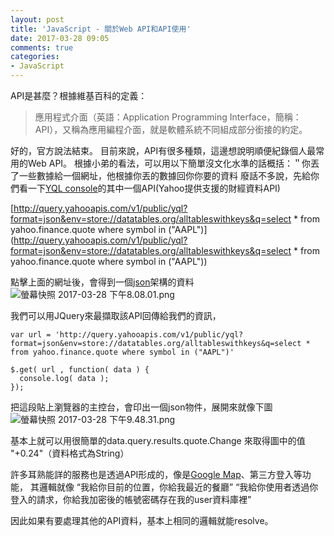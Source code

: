 ```yaml
---
layout: post
title: 'JavaScript - 關於Web API和API使用'
date: 2017-03-28 09:05
comments: true
categories:
- JavaScript
---
```

API是甚麼？根據維基百科的定義：
> 應用程式介面（英語：Application Programming Interface，簡稱：API），又稱為應用編程介面，就是軟體系統不同組成部分銜接的約定。

好的，官方說法結束。
目前來說，API有很多種類，這邊想說明順便紀錄個人最常用的Web API。
根據小弟的看法，可以用以下簡單沒文化水準的話概括：＂你丟了一些數據給一個網址，他根據你丟的數據回你你要的資料
廢話不多說，先給你們看一下[YQL console](https://developer.yahoo.com/yql/console/?q=show%20tables&env=store://datatables.org/alltableswithkeys)的其中一個API(Yahoo提供支援的財經資料API)

[http://query.yahooapis.com/v1/public/yql?format=json&env=store://datatables.org/alltableswithkeys&q=select * from yahoo.finance.quote where symbol in ("AAPL")](http://query.yahooapis.com/v1/public/yql?format=json&env=store://datatables.org/alltableswithkeys&q=select * from yahoo.finance.quote where symbol in ("AAPL"))

點擊上面的網址後，會得到一個[json](http://j796160836.pixnet.net/blog/post/30530326-%E7%9E%AD%E8%A7%A3json%E6%A0%BC%E5%BC%8F)架構的資料
![螢幕快照 2017-03-28 下午8.08.01.png](http://user-image.logdown.io/user/26132/blog/25104/post/1650550/HbgXnwJaRoC6jdj4wBqx_%E8%9E%A2%E5%B9%95%E5%BF%AB%E7%85%A7%202017-03-28%20%E4%B8%8B%E5%8D%888.08.01.png)

我們可以用JQuery來最擷取該API回傳給我們的資訊，
```
var url = 'http://query.yahooapis.com/v1/public/yql?format=json&env=store://datatables.org/alltableswithkeys&q=select * from yahoo.finance.quote where symbol in ("AAPL")'

$.get( url , function( data ) {
  console.log( data );
});
```
把這段貼上瀏覽器的主控台，會印出一個json物件，展開來就像下圖
![螢幕快照 2017-03-28 下午9.48.31.png](http://user-image.logdown.io/user/26132/blog/25104/post/1650550/OI1tEgNcTUeu2VsqNJox_%E8%9E%A2%E5%B9%95%E5%BF%AB%E7%85%A7%202017-03-28%20%E4%B8%8B%E5%8D%889.48.31.png)

基本上就可以用很簡單的data.query.results.quote.Change 來取得圖中的值 "+0.24"（資料格式為String）

許多耳熟能詳的服務也是透過API形成的，像是[Google Map](https://developers.google.com/maps/documentation/geocoding/intro?hl=zh-tw)、第三方登入等功能，
其邏輯就像
“我給你目前的位置，你給我最近的餐廳”
“我給你使用者透過你登入的請求，你給我加密後的帳號密碼存在我的user資料庫裡”

因此如果有要處理其他的API資料，基本上相同的邏輯就能resolve。
